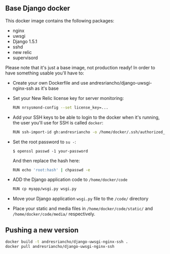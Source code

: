 ## Base Django docker

This docker image contains the following packages:

 * nginx
 * uwsgi
 * Django 1.5.1
 * sshd
 * new relic
 * supervisord

Please note that it's just a base image, not production ready! In order to have
something usable you'll have to:

 * Create your own Dockerfile and use andresriancho/django-uwsgi-nginx-ssh as it's base
 
 * Set your New Relic license key for server monitoring:
    ```bash
    RUN nrsysmond-config --set license_key=...
    ```
  
 * Add your SSH keys to be able to login to the docker when it's running, the
 user you'll use for SSH is called `docker`:
    ```bash
    RUN ssh-import-id gh:andresriancho -o /home/docker/.ssh/authorized_keys
    ```

 * Set the root password to `su -`:
    ```console
    $ openssl passwd -1 your-password
    ```
    And then replace the hash here:
    ```bash
    RUN echo 'root:hash' | chpasswd -e
    ```

 * ADD the Django application code to `/home/docker/code`
    ```bash
    RUN cp myapp/wsgi.py wsgi.py
    ```
    
 * Move your Django application `wsgi.py` file to the `/code/` directory
 
 * Place your static and media files in `/home/docker/code/static/` and
  `/home/docker/code/media/` respectively.
  
## Pushing a new version
```bash
docker build -t andresriancho/django-uwsgi-nginx-ssh . 
docker pull andresriancho/django-uwsgi-nginx-ssh
```
